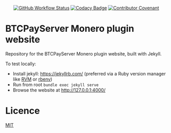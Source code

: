 <div align="center">

[![GitHub Workflow Status](https://img.shields.io/github/actions/workflow/status/btcpay-monero/btcpayserver-monero-site/ci.yml?branch=main)](https://github.com/btcpay-monero/btcpayserver-monero-site/actions)
[![Codacy Badge](https://app.codacy.com/project/badge/Grade/3e2c9e86c25242b5bf8854f72cc80c98)](https://app.codacy.com/gh/btcpay-monero/btcpayserver-monero-site/dashboard?utm_source=gh&utm_medium=referral&utm_content=&utm_campaign=Badge_grade)
[![Contributor Covenant](https://img.shields.io/badge/Contributor%20Covenant-2.1-4baaaa.svg)](CODE_OF_CONDUCT.md)
</div>

# BTCPayServer Monero plugin website

Repository for the BTCPayServer Monero plugin website, built with Jekyll.

To test locally:

- Install jekyll: https://jekyllrb.com/ (preferred via a Ruby version manager like [RVM](https://rvm.io/) or [rbenv](https://github.com/rbenv/rbenv))
- Run from root `bundle exec jekyll serve`
- Browse the website at http://127.0.0.1:4000/

# Licence

[MIT](LICENSE.md)